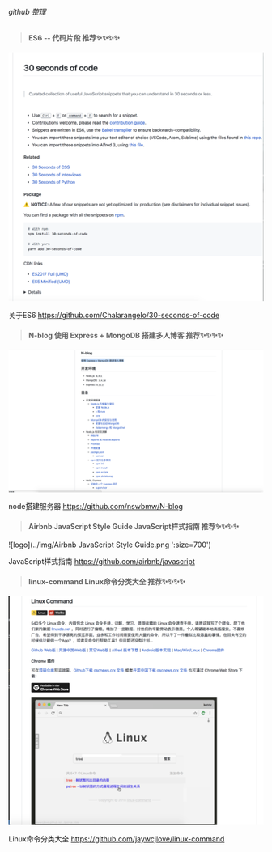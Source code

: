 ###### github 整理

>  ####  ES6  --  代码片段  推荐✨✨✨✨ 

  ![logo](../img/es6.png ':size=700')

  关于ES6 
  https://github.com/Chalarangelo/30-seconds-of-code

>  ####  N-blog  使用 Express + MongoDB 搭建多人博客  推荐✨✨✨✨ 

  ![logo](../img/N-blog.png ':size=700')

  node搭建服务器
  https://github.com/nswbmw/N-blog

>  ####  Airbnb JavaScript Style Guide  JavaScript样式指南  推荐✨✨✨✨

  ![logo](../img/Airbnb JavaScript Style Guide.png ':size=700')

  JavaScript样式指南
  https://github.com/airbnb/javascript

>  #### linux-command  Linux命令分类大全  推荐✨✨✨✨

  ![logo](../img/linux-command.png ':size=700')

  Linux命令分类大全
  https://github.com/jaywcjlove/linux-command